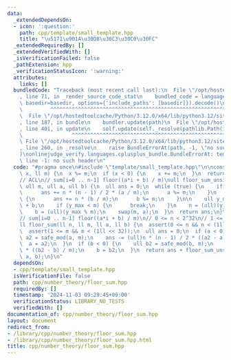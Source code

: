 ```yaml
---
data:
  _extendedDependsOn:
  - icon: ':question:'
    path: cpp/template/small_template.hpp
    title: "\u5171\u901A\u30D8\u30C3\u30C0\u30FC"
  _extendedRequiredBy: []
  _extendedVerifiedWith: []
  _isVerificationFailed: false
  _pathExtension: hpp
  _verificationStatusIcon: ':warning:'
  attributes:
    links: []
  bundledCode: "Traceback (most recent call last):\n  File \"/opt/hostedtoolcache/Python/3.12.0/x64/lib/python3.12/site-packages/onlinejudge_verify/documentation/build.py\"\
    , line 71, in _render_source_code_stat\n    bundled_code = language.bundle(stat.path,\
    \ basedir=basedir, options={'include_paths': [basedir]}).decode()\n          \
    \         ^^^^^^^^^^^^^^^^^^^^^^^^^^^^^^^^^^^^^^^^^^^^^^^^^^^^^^^^^^^^^^^^^^^^^^^^^^^^^^^^^\n\
    \  File \"/opt/hostedtoolcache/Python/3.12.0/x64/lib/python3.12/site-packages/onlinejudge_verify/languages/cplusplus.py\"\
    , line 187, in bundle\n    bundler.update(path)\n  File \"/opt/hostedtoolcache/Python/3.12.0/x64/lib/python3.12/site-packages/onlinejudge_verify/languages/cplusplus_bundle.py\"\
    , line 401, in update\n    self.update(self._resolve(pathlib.Path(included), included_from=path))\n\
    \                ^^^^^^^^^^^^^^^^^^^^^^^^^^^^^^^^^^^^^^^^^^^^^^^^^^^^^^^^^\n \
    \ File \"/opt/hostedtoolcache/Python/3.12.0/x64/lib/python3.12/site-packages/onlinejudge_verify/languages/cplusplus_bundle.py\"\
    , line 260, in _resolve\n    raise BundleErrorAt(path, -1, \"no such header\"\
    )\nonlinejudge_verify.languages.cplusplus_bundle.BundleErrorAt: template/small_template.hpp:\
    \ line -1: no such header\n"
  code: "#pragma once\n#include \"template/small_template.hpp\"\n\nconstexpr ll safe_mod(ll\
    \ x, ll m) {\n  x %= m;\n  if (x < 0) {\n    x += m;\n  }\n  return x;\n}\n\n\
    // ACL\n// sum[i=0 .. n-1] floor((a*i + b) / m)\null floor_sum_unsigned(ull n,\
    \ ull m, ull a, ull b) {\n  ull ans = 0;\n  while (true) {\n    if (a >= m) {\n\
    \      ans += n * (n - 1) / 2 * (a / m);\n      a %= m;\n    }\n    if (b >= m)\
    \ {\n      ans += n * (b / m);\n      b %= m;\n    }\n\n    ull y_max = a * n\
    \ + b;\n    if (y_max < m) {\n      break;\n    }\n    n = (ull)(y_max / m);\n\
    \    b = (ull)(y_max % m);\n    swap(m, a);\n  }\n  return ans;\n}\n\n// ACL\n\
    // sum[i=0 .. n-1] floor((a*i + b) / m)\n// 0 <= n < 2^32\n// 1 <= m < 2^32\n\
    ll floor_sum(ll n, ll m, ll a, ll b) {\n  assert(0 <= n && n < (1ll << 32));\n\
    \  assert(1 <= m && m < (1ll << 32));\n  ull ans = 0;\n  if (a < 0) {\n    ull\
    \ a2 = safe_mod(a, m);\n    ans -= (ull)n * (n - 1) / 2 * ((a2 - a) / m);\n  \
    \  a = a2;\n  }\n  if (b < 0) {\n    ull b2 = safe_mod(b, m);\n    ans -= (ull)n\
    \ * ((b2 - b) / m);\n    b = b2;\n  }\n  return ans + floor_sum_unsigned(n, m,\
    \ a, b);\n}\n"
  dependsOn:
  - cpp/template/small_template.hpp
  isVerificationFile: false
  path: cpp/number_theory/floor_sum.hpp
  requiredBy: []
  timestamp: '2024-11-03 09:29:45+09:00'
  verificationStatus: LIBRARY_NO_TESTS
  verifiedWith: []
documentation_of: cpp/number_theory/floor_sum.hpp
layout: document
redirect_from:
- /library/cpp/number_theory/floor_sum.hpp
- /library/cpp/number_theory/floor_sum.hpp.html
title: cpp/number_theory/floor_sum.hpp
---
```

